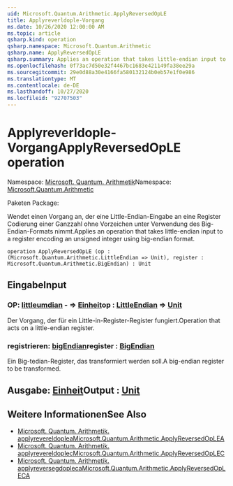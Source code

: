 ```yaml
---
uid: Microsoft.Quantum.Arithmetic.ApplyReversedOpLE
title: Applyreverldople-Vorgang
ms.date: 10/26/2020 12:00:00 AM
ms.topic: article
qsharp.kind: operation
qsharp.namespace: Microsoft.Quantum.Arithmetic
qsharp.name: ApplyReversedOpLE
qsharp.summary: Applies an operation that takes little-endian input to a register encoding an unsigned integer using big-endian format.
ms.openlocfilehash: 0f73ac7d50e32f4467bc1683e421149fa38ee29a
ms.sourcegitcommit: 29e0d88a30e4166fa580132124b0eb57e1f0e986
ms.translationtype: MT
ms.contentlocale: de-DE
ms.lasthandoff: 10/27/2020
ms.locfileid: "92707503"
---
```

# <a name="applyreversedople-operation"></a><span data-ttu-id="e518d-102">Applyreverldople-Vorgang</span><span class="sxs-lookup"><span data-stu-id="e518d-102">ApplyReversedOpLE operation</span></span>

<span data-ttu-id="e518d-103">Namespace: [Microsoft. Quantum. Arithmetik](xref:Microsoft.Quantum.Arithmetic)</span><span class="sxs-lookup"><span data-stu-id="e518d-103">Namespace: [Microsoft.Quantum.Arithmetic](xref:Microsoft.Quantum.Arithmetic)</span></span>

<span data-ttu-id="e518d-104">Paketen [](https://nuget.org/packages/)</span><span class="sxs-lookup"><span data-stu-id="e518d-104">Package: [](https://nuget.org/packages/)</span></span>


<span data-ttu-id="e518d-105">Wendet einen Vorgang an, der eine Little-Endian-Eingabe an eine Register Codierung einer Ganzzahl ohne Vorzeichen unter Verwendung des Big-Endian-Formats nimmt.</span><span class="sxs-lookup"><span data-stu-id="e518d-105">Applies an operation that takes little-endian input to a register encoding an unsigned integer using big-endian format.</span></span>

```qsharp
operation ApplyReversedOpLE (op : (Microsoft.Quantum.Arithmetic.LittleEndian => Unit), register : Microsoft.Quantum.Arithmetic.BigEndian) : Unit
```


## <a name="input"></a><span data-ttu-id="e518d-106">Eingabe</span><span class="sxs-lookup"><span data-stu-id="e518d-106">Input</span></span>

### <a name="op--littleendian--unit"></a><span data-ttu-id="e518d-107">OP: [littleumdian](xref:Microsoft.Quantum.Arithmetic.LittleEndian) - => [Einheit](xref:microsoft.quantum.lang-ref.unit)</span><span class="sxs-lookup"><span data-stu-id="e518d-107">op : [LittleEndian](xref:Microsoft.Quantum.Arithmetic.LittleEndian) => [Unit](xref:microsoft.quantum.lang-ref.unit)</span></span> 

<span data-ttu-id="e518d-108">Der Vorgang, der für ein Little-in-Register-Register fungiert.</span><span class="sxs-lookup"><span data-stu-id="e518d-108">Operation that acts on a little-endian register.</span></span>


### <a name="register--bigendian"></a><span data-ttu-id="e518d-109">registrieren: [bigEndian](xref:Microsoft.Quantum.Arithmetic.BigEndian)</span><span class="sxs-lookup"><span data-stu-id="e518d-109">register : [BigEndian](xref:Microsoft.Quantum.Arithmetic.BigEndian)</span></span>

<span data-ttu-id="e518d-110">Ein Big-tedian-Register, das transformiert werden soll.</span><span class="sxs-lookup"><span data-stu-id="e518d-110">A big-endian register to be transformed.</span></span>



## <a name="output--unit"></a><span data-ttu-id="e518d-111">Ausgabe: [Einheit](xref:microsoft.quantum.lang-ref.unit)</span><span class="sxs-lookup"><span data-stu-id="e518d-111">Output : [Unit](xref:microsoft.quantum.lang-ref.unit)</span></span>



## <a name="see-also"></a><span data-ttu-id="e518d-112">Weitere Informationen</span><span class="sxs-lookup"><span data-stu-id="e518d-112">See Also</span></span>

- [<span data-ttu-id="e518d-113">Microsoft. Quantum. Arithmetik. applyrevereldoplea</span><span class="sxs-lookup"><span data-stu-id="e518d-113">Microsoft.Quantum.Arithmetic.ApplyReversedOpLEA</span></span>](xref:Microsoft.Quantum.Arithmetic.ApplyReversedOpLEA)
- [<span data-ttu-id="e518d-114">Microsoft. Quantum. Arithmetik. applyrevereldoplec</span><span class="sxs-lookup"><span data-stu-id="e518d-114">Microsoft.Quantum.Arithmetic.ApplyReversedOpLEC</span></span>](xref:Microsoft.Quantum.Arithmetic.ApplyReversedOpLEC)
- [<span data-ttu-id="e518d-115">Microsoft. Quantum. Arithmetik. applyreversegdopleca</span><span class="sxs-lookup"><span data-stu-id="e518d-115">Microsoft.Quantum.Arithmetic.ApplyReversedOpLECA</span></span>](xref:Microsoft.Quantum.Arithmetic.ApplyReversedOpLECA)